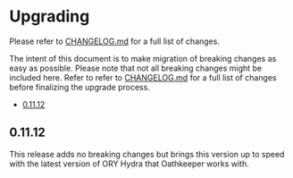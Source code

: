 # Upgrading

Please refer to [CHANGELOG.md](./CHANGELOG.md) for a full list of changes.

The intent of this document is to make migration of breaking changes as easy as possible. Please note that not all
breaking changes might be included here. Refer to refer to [CHANGELOG.md](./CHANGELOG.md) for a full list of changes
before finalizing the upgrade process.

<!-- START doctoc generated TOC please keep comment here to allow auto update -->
<!-- DON'T EDIT THIS SECTION, INSTEAD RE-RUN doctoc TO UPDATE -->


- [0.11.12](#01112)

<!-- END doctoc generated TOC please keep comment here to allow auto update -->

## 0.11.12

This release adds no breaking changes but brings this version up to speed with the latest version of ORY Hydra
that Oathkeeper works with.
